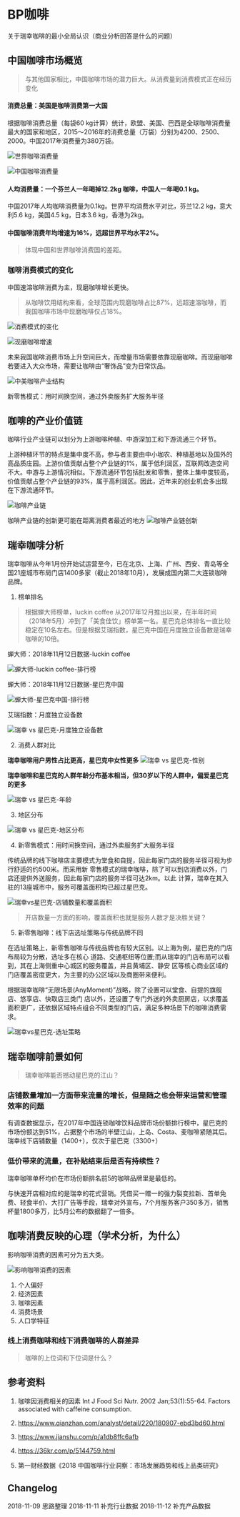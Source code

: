# BP咖啡
关于瑞幸咖啡的最小全局认识（商业分析回答是什么的问题）

## 中国咖啡市场概览

> 与其他国家相比，中国咖啡市场的潜力巨大。从消费量到消费模式正在经历变化

#### 消费总量：美国是咖啡消费第一大国

根据咖啡消费总量（每袋60 kg计算）统计，欧盟、美国、巴西是全球咖啡消费量最大的国家和地区，2015～2016年的消费总量（万袋）分别为4200、2500、2000。中国2017年消费量为380万袋。

![世界咖啡消费量](https://upload-images.jianshu.io/upload_images/125435-f20676e0f5f0be25.png?imageMogr2/auto-orient/strip%7CimageView2/2/w/1240)


![中国咖啡消费量](https://upload-images.jianshu.io/upload_images/125435-2c8d6f04e0768357.png?imageMogr2/auto-orient/strip%7CimageView2/2/w/1240)


#### 人均消费量：一个芬兰人一年喝掉12.2kg 咖啡，中国人一年喝0.1 kg。
 
中国2017年人均咖啡消费量为0.1kg。世界平均消费水平对比，芬兰12.2 kg，意大利5.6 kg，美国4.5 kg，日本3.6 kg，香港为2kg。

#### 中国咖啡消费年均增速为16%，远超世界平均水平2%。

> 体现中国和世界咖啡消费国的差距。


### 咖啡消费模式的变化
中国速溶咖啡消费为主，现磨咖啡增长更快。

> 从咖啡饮用结构来看，全球范围内现磨咖啡占比87%，远超速溶咖啡，而我国咖啡市场中现磨咖啡仅占18%。

![消费模式的变化](https://upload-images.jianshu.io/upload_images/125435-301b091038778014.png?imageMogr2/auto-orient/strip%7CimageView2/2/w/1240)


![现磨咖啡增速](https://upload-images.jianshu.io/upload_images/125435-70008c60c90a9341.png?imageMogr2/auto-orient/strip%7CimageView2/2/w/1240)

未来我国咖啡消费市场上升空间巨大，而增量市场需要依靠现磨咖啡。而现磨咖啡若要进入大众市场，需要让咖啡由“奢饰品”变为日常饮品。

![中美咖啡产业结构](https://upload-images.jianshu.io/upload_images/125435-d5f8e7de9140bd9b.png?imageMogr2/auto-orient/strip%7CimageView2/2/w/1240)

新零售模式：用时间换空间，通过外卖服务扩大服务半径


## 咖啡的产业价值链
咖啡行业产业链可以划分为上游咖啡种植、中游深加工和下游流通三个环节。

上游种植环节的特点是集中度不高，参与者主要由中小咖农、种植基地以及国外的高品质庄园。上游价值贡献占整个产业链的1%，属于低利润区，互联网改造空间不大。中游与上游情况相似。下游流通环节包括批发和零售，整体上集中度较高，价值贡献占整个产业链的93%，属于高利润区。因此，近年来的创业机会多出现在下游流通环节。

![咖啡产业链](https://upload-images.jianshu.io/upload_images/125435-92ff9b5abc5bc931.png?imageMogr2/auto-orient/strip%7CimageView2/2/w/1240)

咖啡产业链的创新更可能在距离消费者最近的地方
![咖啡产业链创新](https://upload-images.jianshu.io/upload_images/125435-b90d492e4b140cd9.png?imageMogr2/auto-orient/strip%7CimageView2/2/w/1240)



## 瑞幸咖啡分析

瑞幸咖啡从今年1月份开始试运营至今，已在北京、上海、广州、西安、青岛等全国21座城市布局门店1400多家（截止2018年10月），发展成国内第二大连锁咖啡品牌。

1. 榜单排名

> 根据蝉大师榜单，luckin coffee 从2017年12月推出以来，在半年时间（2018年5月）冲到了「美食佳饮」榜单第一名。星巴克总体排名一直比较稳定在10名左右。但是根据艾瑞指数，星巴克中国在月度独立设备数是瑞幸咖啡的10倍。

蝉大师：2018年11月12日数据-luckin coffee

![蝉大师-luckin coffee-排行榜](https://upload-images.jianshu.io/upload_images/125435-c3a6ceb6009332eb.png?imageMogr2/auto-orient/strip%7CimageView2/2/w/1240)

蝉大师：2018年11月12日数据-星巴克中国

![蝉大师-星巴克中国-排行榜](https://upload-images.jianshu.io/upload_images/125435-ad595539f361ca29.png?imageMogr2/auto-orient/strip%7CimageView2/2/w/1240)

艾瑞指数：月度独立设备数

![瑞幸 vs 星巴克-月度独立设备数](https://upload-images.jianshu.io/upload_images/125435-9886267a52f47c1e.png?imageMogr2/auto-orient/strip%7CimageView2/2/w/1240)


2. 消费人群对比

**瑞幸咖啡用户男性占比更高，星巴克中女性更多**
![瑞幸 vs 星巴克-性别](https://upload-images.jianshu.io/upload_images/125435-28bcc8af6ea15b7c.png?imageMogr2/auto-orient/strip%7CimageView2/2/w/1240)

**瑞幸咖啡和星巴克的人群年龄分布基本相当，但30岁以下的人群中，偏爱星巴克的更多**

![瑞幸 vs 星巴克-年龄](https://upload-images.jianshu.io/upload_images/125435-53ae885b8594ea61.png?imageMogr2/auto-orient/strip%7CimageView2/2/w/1240)


3. 地区分布

![瑞幸 vs 星巴克-地区分布](https://upload-images.jianshu.io/upload_images/125435-c99888f93669223b.png?imageMogr2/auto-orient/strip%7CimageView2/2/w/1240)


4. 新零售模式：用时间换空间，通过外卖服务扩大服务半径

传统品牌的线下咖啡店主要模式为堂食和自提，因此每家门店的服务半径可视为步行舒适的约500米。而采用新 零售模式的瑞幸咖啡，除了可以到店消费以外，门店还提供外送服务，因此每家门店的服务半径可达2km。以此 计算，瑞幸在其入驻的13座城市中，服务可覆盖面积均已超过星巴克。

![瑞幸vs星巴克-店铺数量和覆盖面积](https://upload-images.jianshu.io/upload_images/125435-fae669dc60681914.png?imageMogr2/auto-orient/strip%7CimageView2/2/w/1240)

> 开店数量一方面的影响，覆盖面积也就是服务人数才是决胜关键？

5. 新零售咖啡：线下店选址策略与传统品牌不同

在选址策略上，新零售咖啡与传统品牌也有较大区别。以上海为例，星巴克的门店布局较为分散，选址多在核心 道路、交通枢纽等位置;而从瑞幸的门店布局可以看到，其在上海侧重中心城区的服务覆盖，并且黄埔区、静安 区等核心商业区域的门店覆盖密度更大，为主要的办公区域以及商圈带来便利。

根据瑞幸咖啡“无限场景(AnyMoment)”战略，除了设置可以堂食、自提的旗舰店、悠享店、快取店三类门 店以外，还设置了专门外送的外卖厨房店，以求覆盖面积更广，还依据区域特点组合不同类型的门店，满足多种场景下的咖啡消费需求。

![瑞幸vs星巴克-选址策略](https://upload-images.jianshu.io/upload_images/125435-e736035ed47deb3d.png?imageMogr2/auto-orient/strip%7CimageView2/2/w/1240)


## 瑞幸咖啡前景如何

> 瑞幸咖啡能否撼动星巴克的江山？

### 店铺数量增加一方面带来流量的增长，但是随之也会带来运营和管理效率的问题

有调查数据显示，在2017年中国连锁咖啡饮料品牌市场份额排行榜中，星巴克的市场份额达到51%，占据整个市场的半壁江山，上岛、Costa、麦咖啡紧随其后。瑞幸线下店铺数量（1400+），仅次于星巴克（3300+）

### 低价带来的流量，在补贴结束后是否有持续性？
瑞幸咖啡单杯均价在市场份额排名前5的咖啡品牌里是最低的。

与快速开店相对应的是瑞幸的花式营销。凭借买一赠一的强力裂变拉新、首单免费、轻食半价、大打广告等手段，瑞幸对外宣布，7个月服务客户350多万，销售杯量1800多万，比5月公布的数据翻了一倍多。

## 咖啡消费反映的心理（学术分析，为什么）

影响咖啡消费的因素可分为五大类。

![影响咖啡消费的因素](https://upload-images.jianshu.io/upload_images/125435-85cabcf1f583efef.png?imageMogr2/auto-orient/strip%7CimageView2/2/w/1240)

1. 个人偏好
2. 经济因素
3. 咖啡因素
4. 消费场景
5. 人口学特征

### 线上消费咖啡和线下消费咖啡的人群差异

> 咖啡的上位词和下位词是什么？

## 参考资料
1. 咖啡因消费相关的因素
Int J Food Sci Nutr. 2002 Jan;53(1):55-64.
Factors associated with caffeine consumption.

2. https://www.qianzhan.com/analyst/detail/220/180907-ebd3bd60.html
3. https://www.jianshu.com/p/a1db8ffc6afb
4. https://36kr.com/p/5144759.html
5. 第一财经数据《2018 中国咖啡行业洞察：市场发展趋势和线上品类研究》


## Changelog

2018-11-09 思路整理
2018-11-11 补充行业数据
2018-11-12 补充产品数据
